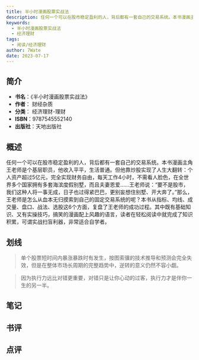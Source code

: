 ```yaml
---
title: 半小时漫画股票实战法
description: 任何一个可以在股市稳定盈利的人，背后都有一套自己的交易系统。本书漫画主角王老师是个基层职员，他收入平平，生活普通。但他靠炒股实现了人生大翻转：个人资产超过5亿元，完全实现财务自由，每天工作4小时，不需看人脸色，在全世界多个国家拥有多套海滨度假别墅，而且夫妻
keywords:
  - 半小时漫画股票实战法
  - 经济理财
tags:
  - 阅读/经济理财
author: 7Wate
date: 2023-07-17
---
```


## 简介

- **书名**：《半小时漫画股票实战法》
- **作者**： 财经杂质
- **分类**： 经济理财-理财
- **ISBN**：9787545552140
- **出版社**：天地出版社

## 概述

任何一个可以在股市稳定盈利的人，背后都有一套自己的交易系统。本书漫画主角王老师是个基层职员，他收入平平，生活普通。但他靠炒股实现了人生大翻转：个人资产超过5亿元，完全实现财务自由，每天工作4小时，不需看人脸色，在全世界多个国家拥有多套海滨度假别墅，而且夫妻恩爱……王老师说：“要不是股市，我们这种人将一事无成，日子也过得紧巴巴，更别妄想住别墅、开大奔了。”那么，王老师是怎么从血本无归摸索到自己的固定交易系统的呢？本书从指标、均线、成交量、盘口、战法、选股这6个方面，复盘了王老师的成功过程。其中既有基础知识、又有实操技巧，搞笑的漫画配上风趣的语言，读者在轻松阅读中就完成了知识积累，可谓实战扫盲利器，非常适合自学者。

## 划线 
 

> 单个股票短时间内暴涨暴跌时有发生，按图索骥的技术推导和预测会完全失效，但是在整体市场长周期的完整趋势中，逆转的意义仍然不容小觑。 

> 因为执行力远比对错更重要，对错只是让你心动的过客，执行力才是伴你一生的另一半。

## 笔记


## 书评


## 点评
